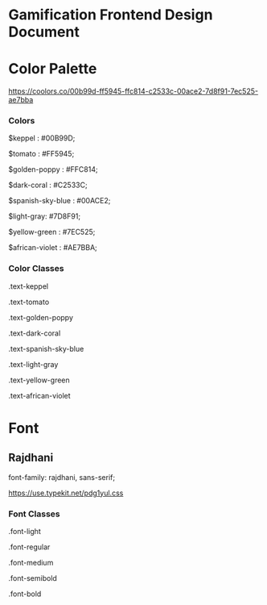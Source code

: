 # Gamification Frontend Design Document

# Color Palette

https://coolors.co/00b99d-ff5945-ffc814-c2533c-00ace2-7d8f91-7ec525-ae7bba

### Colors

$keppel : #00B99D;

$tomato : #FF5945;

$golden-poppy : #FFC814;

$dark-coral : #C2533C;

$spanish-sky-blue : #00ACE2;

$light-gray: #7D8F91;

$yellow-green : #7EC525;

$african-violet : #AE7BBA;

### Color Classes

.text-keppel

.text-tomato

.text-golden-poppy

.text-dark-coral

.text-spanish-sky-blue

.text-light-gray

.text-yellow-green

.text-african-violet

# Font

## Rajdhani
font-family: rajdhani, sans-serif;

https://use.typekit.net/pdg1yul.css


### Font Classes

.font-light

.font-regular

.font-medium

.font-semibold

.font-bold
